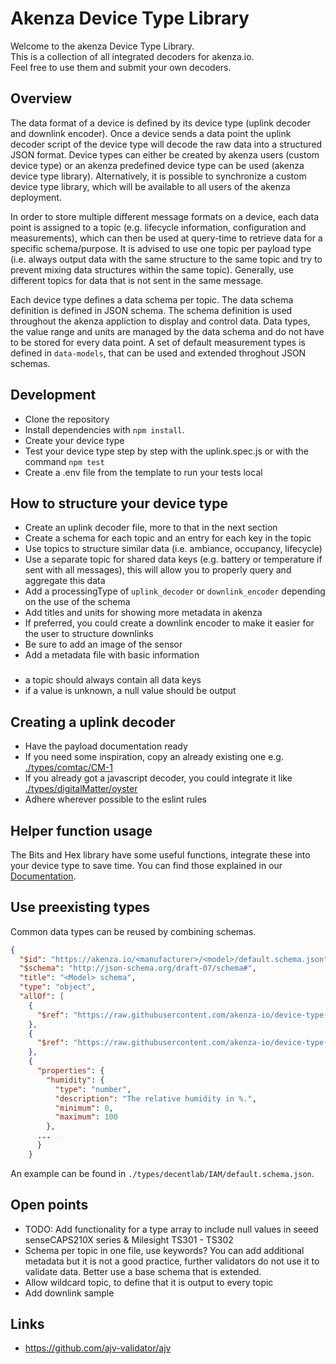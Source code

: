 # Akenza Device Type Library

Welcome to the akenza Device Type Library. <br>
This is a collection of all integrated decoders for akenza.io.<br>
Feel free to use them and submit your own decoders.<br>

## Overview

The data format of a device is defined by its device type (uplink decoder and downlink encoder). Once a device sends a data point the uplink decoder script of the device type will decode the raw data into a structured JSON format. Device types can either be created by akenza users (custom device type) or an akenza predefined device type can be used (akenza device type library). Alternatively, it is possible to synchronize a custom device type library, which will be available to all users of the akenza deployment.

In order to store multiple different message formats on a device, each data point is assigned to a topic (e.g. lifecycle information, configuration and measurements), which can then be used at query-time to retrieve data for a specific schema/purpose. It is advised to use one topic per payload type (i.e. always output data with the same structure to the same topic and try to prevent mixing data structures within the same topic). Generally, use different topics for data that is not sent in the same message.

Each device type defines a data schema per topic. The data schema definition is defined in JSON schema. The schema definition is used throughout the akenza appliction to display and control data. Data types, the value range and units are managed by the data schema and do not have to be stored for every data point. A set of default measurement types is defined in `data-models`, that can be used and extended throghout JSON schemas.

## Development

- Clone the repository
- Install dependencies with `npm install`.
- Create your device type
- Test your device type step by step with the uplink.spec.js or with the command `npm test`
- Create a .env file from the template to run your tests local

## How to structure your device type

- Create an uplink decoder file, more to that in the next section
- Create a schema for each topic and an entry for each key in the topic
- Use topics to structure similar data (i.e. ambiance, occupancy, lifecycle)
- Use a separate topic for shared data keys (e.g. battery or temperature if sent with all messages), this will allow you to properly query and aggregate this data
- Add a processingType of `uplink_decoder` or `downlink_encoder` depending on the use of the schema
- Add titles and units for showing more metadata in akenza
- If preferred, you could create a downlink encoder to make it easier for the user to structure downlinks
- Be sure to add an image of the sensor
- Add a metadata file with basic information

###

- a topic should always contain all data keys
- if a value is unknown, a null value should be output

## Creating a uplink decoder

- Have the payload documentation ready
- If you need some inspiration, copy an already existing one e.g. [./types/comtac/CM-1](https://github.com/akenza-io/device-type-library/blob/main/types/comtac/CM-1/uplink.js)
- If you already got a javascript decoder, you could integrate it like [./types/digitalMatter/oyster](https://github.com/akenza-io/device-type-library/blob/main/types/digitalMatter/oyster/uplink.js)
- Adhere wherever possible to the eslint rules

## Helper function usage

The Bits and Hex library have some useful functions, integrate these into your device type to save time.
You can find those explained in our [Documentation](https://docs.akenza.io/api-reference/scripting/utility-functions#bits-to-unsigned-integer).

## Use preexisting types

Common data types can be reused by combining schemas.

```json
{
  "$id": "https://akenza.io/<manufacturer>/<model>/default.schema.json",
  "$schema": "http://json-schema.org/draft-07/schema#",
  "title": "<Model> schema",
  "type": "object",
  "allOf": [
    {
      "$ref": "https://raw.githubusercontent.com/akenza-io/device-type-library/main/data-models/ambiance/temperature/schema.json"
    },
    {
      "$ref": "https://raw.githubusercontent.com/akenza-io/device-type-library/main/data-models/common/battery/schema.json"
    },
    {
      "properties": {
        "humidity": {
          "type": "number",
          "description": "The relative humidity in %.",
          "minimum": 0,
          "maximum": 100
        },
      ...
      }
    }
```

An example can be found in `./types/decentlab/IAM/default.schema.json`.

## Open points

- TODO: Add functionality for a type array to include null values in seeed senseCAPS210X series & Milesight TS301 - TS302
- Schema per topic in one file, use keywords? You can add additional metadata but it is not a good practice, further validators do not use it to validate data. Better use a base schema that is extended.
- Allow wildcard topic, to define that it is output to every topic
- Add downlink sample

## Links

- https://github.com/ajv-validator/ajv
